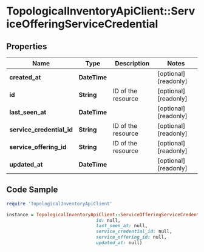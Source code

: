 # TopologicalInventoryApiClient::ServiceOfferingServiceCredential

## Properties

Name | Type | Description | Notes
------------ | ------------- | ------------- | -------------
**created_at** | **DateTime** |  | [optional] [readonly] 
**id** | **String** | ID of the resource | [optional] [readonly] 
**last_seen_at** | **DateTime** |  | [optional] [readonly] 
**service_credential_id** | **String** | ID of the resource | [optional] [readonly] 
**service_offering_id** | **String** | ID of the resource | [optional] [readonly] 
**updated_at** | **DateTime** |  | [optional] [readonly] 

## Code Sample

```ruby
require 'TopologicalInventoryApiClient'

instance = TopologicalInventoryApiClient::ServiceOfferingServiceCredential.new(created_at: null,
                                 id: null,
                                 last_seen_at: null,
                                 service_credential_id: null,
                                 service_offering_id: null,
                                 updated_at: null)
```


